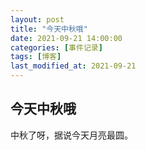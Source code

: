 ```yaml
---
layout: post
title: "今天中秋哦"
date: 2021-09-21 14:00:00
categories: [事件记录]
tags: [博客]
last_modified_at: 2021-09-21
---
```


## 今天中秋哦
中秋了呀，据说今天月亮最圆。
<!--
你知道吗，我爱你像是一辆开往没有目的地的车，一直往前，却不知前方如何 
我很想跟你说明我的心意
我想说，我会好好对你的，跟我一起走吧

可是，我没有说出口，一直都说不出来

去，去哪里

我不知道，我如何跟你说跟我去？
-->
